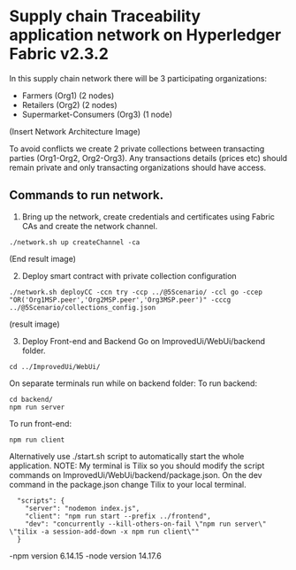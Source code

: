 # Supply chain Traceability application network on Hyperledger Fabric v2.3.2

In this supply chain network there will be 3 participating organizations:
  * Farmers (Org1) (2 nodes)
  * Retailers (Org2) (2 nodes)
  * Supermarket-Consumers (Org3) (1 node)

(Insert Network Architecture Image)

  To avoid conflicts we create 2 private collections between transacting parties (Org1-Org2, Org2-Org3).
Any transactions details (prices etc) should remain private and only transacting organizations should have access. 

## Commands to run network. 
1. Bring up the network, create credentials and certificates using Fabric CAs and create the network channel.
``` 
./network.sh up createChannel -ca
```
(End result image)

2. Deploy smart contract with private collection configuration
```
./network.sh deployCC -ccn try -ccp ../@5Scenario/ -ccl go -ccep "OR('Org1MSP.peer','Org2MSP.peer','Org3MSP.peer')" -cccg ../@5Scenario/collections_config.json

```
(result image)

3. Deploy Front-end and Backend
Go on ImprovedUi/WebUi/backend folder.
```
cd ../ImprovedUi/WebUi/
```
On separate terminals run while on backend folder:
To run backend:
```
cd backend/
npm run server
```
To run front-end:
```
npm run client
```
Alternatively use ./start.sh script to automatically start the whole application. 
NOTE: My terminal is Tilix so you should modify the script commands on ImprovedUi/WebUi/backend/package.json.
On the dev command in the package.json change Tilix to your local terminal. 
```
  "scripts": {
    "server": "nodemon index.js",
    "client": "npm run start --prefix ../frontend",
    "dev": "concurrently --kill-others-on-fail \"npm run server\" \"tilix -a session-add-down -x npm run client\""
  }
 ```

-npm version 6.14.15
-node version 14.17.6


